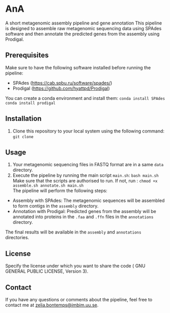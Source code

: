 # AnA
A short metagenomic assembly pipeline and gene annotation
This pipeline is designed to assemble raw metagenomic sequencing data using SPAdes software and then annotate the predicted genes from the assembly using Prodigal.  

## Prerequisites
Make sure to have the following software installed before running the pipeline:
- SPAdes (https://cab.spbu.ru/software/spades/)
- Prodigal (https://github.com/hyattpd/Prodigal)

You can create a conda environment and install them:
`conda install SPAdes`
`conda install prodigal`

## Installation
1. Clone this repository to your local system using the following command:
   `git clone `

## Usage
1. Your metagenomic sequencing files in FASTQ format are in a same `data` directory.
2. Execute the pipeline by running the main script `main.sh`:
  `bash main.sh`
Make sure that the scripts are authorised to run. If not, run : `chmod +x assemble.sh annotate.sh main.sh`  
The pipeline will perform the following steps:
- Assembly with SPAdes: The metagenomic sequences will be assembled to form contigs in the `assembly` directory.
- Annotation with Prodigal: Predicted genes from the assembly will be annotated into proteins in the `.faa` and `.ffn` files in the `annotations` directory.

The final results will be available in the `assembly` and `annotations` directories.

## License

Specify the license under which you want to share the code ( GNU GENERAL PUBLIC LICENSE, Version 3).

## Contact

If you have any questions or comments about the pipeline, feel free to contact me at [zelia.bontemps@imbim.uu.se](mailto:zelia.bontemps@imbim.uu.se).
